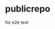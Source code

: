 # publicrepo
for e2e test
























































































































































































































































































































































































































































































































































































































































































































































































































































































































































































































































































































































































































































































































































































































































































































































































































































































































































































































































































































































































































































































































































































































































